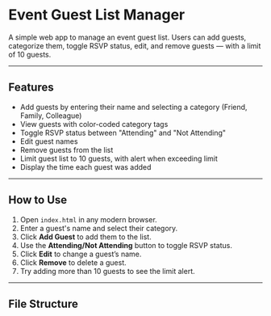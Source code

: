 # Event Guest List Manager

A simple web app to manage an event guest list. Users can add guests, categorize them, toggle RSVP status, edit, and remove guests — with a limit of 10 guests.

---

## Features

- Add guests by entering their name and selecting a category (Friend, Family, Colleague)
- View guests with color-coded category tags
- Toggle RSVP status between "Attending" and "Not Attending"
- Edit guest names
- Remove guests from the list
- Limit guest list to 10 guests, with alert when exceeding limit
- Display the time each guest was added

---

## How to Use

1. Open `index.html` in any modern browser.
2. Enter a guest's name and select their category.
3. Click **Add Guest** to add them to the list.
4. Use the **Attending/Not Attending** button to toggle RSVP status.
5. Click **Edit** to change a guest’s name.
6. Click **Remove** to delete a guest.
7. Try adding more than 10 guests to see the limit alert.

---

## File Structure

